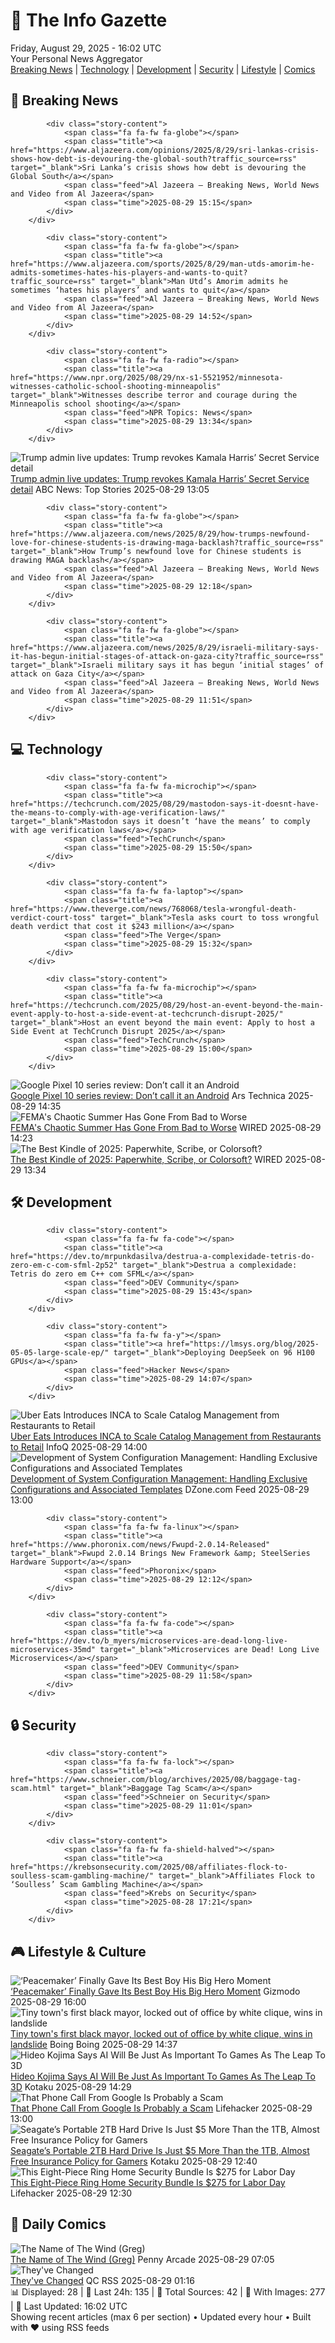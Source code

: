 <!-- Processing 54 RSS feeds at 2025-08-29 16:01:58 UTC -->
<!-- Processing: XKCD -->
<!-- Processing: Penny Arcade -->
<!-- Processing: Poorly Drawn Lines -->
<!-- Processing: Garfield -->
<!-- Processing: Cyanide & Happiness -->
<!-- Processing: Dinosaur Comics -->
<!-- Processing: BBC World News -->
<!-- Processing: Al Jazeera Breaking News -->
<!-- Processing: NPR News -->
<!-- Processing: Reuters Top News -->
<!-- Processing: Reuters World News -->
<!-- Processing: ABC News Breaking -->
<!-- Processing: Guardian World News -->
<!-- Processing: Sky News World -->
<!-- Processing: TechCrunch -->
<!-- Processing: The Verge -->
<!-- Processing: O'Reilly Radar -->
<!-- Processing: Hacker News -->
<!-- Processing: Dev.to -->
<!-- Processing: StackOverflow Blog -->
<!-- Processing: OMG! Ubuntu -->
<!-- Processing: DistroWatch -->
<!-- Processing: Red Hat Blog -->
<!-- Processing: InfoQ -->
<!-- Processing: Martin Fowler -->
<!-- Processing: Coding Horror -->
<!-- Processing: Gizmodo -->
<!-- Processing: Kotaku -->
<!-- Processing: Krebs on Security -->
<!-- Processing: Schneier on Security -->
<!-- Generated 8 new posts out of 30 feeds processed -->
<div class="newspaper-header">
    <h1 class="newspaper-title">📰 The Info Gazette</h1>
    <div class="newspaper-date">Friday, August 29, 2025 - 16:02 UTC</div>
    <div class="newspaper-subtitle">Your Personal News Aggregator</div>
</div>

<div class="newspaper-nav">
    <a href="#breaking">Breaking News</a> |
    <a href="#tech">Technology</a> |
    <a href="#dev">Development</a> |
    <a href="#security">Security</a> |
    <a href="#lifestyle">Lifestyle</a> |
    <a href="#webcomics">Comics</a>
</div>

<div class="news-section breaking-news" id="breaking">
<h2 class="section-header">🚨 Breaking News</h2>
<div class="stories-container">
<div class="story">
            
            <div class="story-content">
                <span class="fa fa-fw fa-globe"></span>
                <span class="title"><a href="https://www.aljazeera.com/opinions/2025/8/29/sri-lankas-crisis-shows-how-debt-is-devouring-the-global-south?traffic_source=rss" target="_blank">Sri Lanka’s crisis shows how debt is devouring the Global South</a></span>
                <span class="feed">Al Jazeera – Breaking News, World News and Video from Al Jazeera</span>
                <span class="time">2025-08-29 15:15</span>
            </div>
        </div>
<div class="story">
            
            <div class="story-content">
                <span class="fa fa-fw fa-globe"></span>
                <span class="title"><a href="https://www.aljazeera.com/sports/2025/8/29/man-utds-amorim-he-admits-sometimes-hates-his-players-and-wants-to-quit?traffic_source=rss" target="_blank">Man Utd’s Amorim admits he sometimes ‘hates his players’ and wants to quit</a></span>
                <span class="feed">Al Jazeera – Breaking News, World News and Video from Al Jazeera</span>
                <span class="time">2025-08-29 14:52</span>
            </div>
        </div>
<div class="story">
            
            <div class="story-content">
                <span class="fa fa-fw fa-radio"></span>
                <span class="title"><a href="https://www.npr.org/2025/08/29/nx-s1-5521952/minnesota-witnesses-catholic-school-shooting-minneapolis" target="_blank">Witnesses describe terror and courage during the Minneapolis school shooting</a></span>
                <span class="feed">NPR Topics: News</span>
                <span class="time">2025-08-29 13:34</span>
            </div>
        </div>
<div class="story">
            <img src="https://s.abcnews.com/images/US/kamala-harris-2-gty-gmh-250829_1756471052706_hpMain_4x3t_384.jpg" alt="Trump admin live updates: Trump revokes Kamala Harris’ Secret Service detail" class="story-image" loading="lazy" onerror="this.style.display='none'">
            <div class="story-content">
                <span class="fa fa-fw fa-tv"></span>
                <span class="title"><a href="https://abcnews.go.com/Politics/live-updates/trump-admin-live-updates/?id=124929306" target="_blank">Trump admin live updates: Trump revokes Kamala Harris’ Secret Service detail</a></span>
                <span class="feed">ABC News: Top Stories</span>
                <span class="time">2025-08-29 13:05</span>
            </div>
        </div>
<div class="story">
            
            <div class="story-content">
                <span class="fa fa-fw fa-globe"></span>
                <span class="title"><a href="https://www.aljazeera.com/news/2025/8/29/how-trumps-newfound-love-for-chinese-students-is-drawing-maga-backlash?traffic_source=rss" target="_blank">How Trump’s newfound love for Chinese students is drawing MAGA backlash</a></span>
                <span class="feed">Al Jazeera – Breaking News, World News and Video from Al Jazeera</span>
                <span class="time">2025-08-29 12:18</span>
            </div>
        </div>
<div class="story">
            
            <div class="story-content">
                <span class="fa fa-fw fa-globe"></span>
                <span class="title"><a href="https://www.aljazeera.com/news/2025/8/29/israeli-military-says-it-has-begun-initial-stages-of-attack-on-gaza-city?traffic_source=rss" target="_blank">Israeli military says it has begun ‘initial stages’ of attack on Gaza City</a></span>
                <span class="feed">Al Jazeera – Breaking News, World News and Video from Al Jazeera</span>
                <span class="time">2025-08-29 11:51</span>
            </div>
        </div>
</div>
</div>
<div class="news-section tech-news" id="tech">
<h2 class="section-header">💻 Technology</h2>
<div class="stories-container">
<div class="story">
            
            <div class="story-content">
                <span class="fa fa-fw fa-microchip"></span>
                <span class="title"><a href="https://techcrunch.com/2025/08/29/mastodon-says-it-doesnt-have-the-means-to-comply-with-age-verification-laws/" target="_blank">Mastodon says it doesn’t ‘have the means’ to comply with age verification laws</a></span>
                <span class="feed">TechCrunch</span>
                <span class="time">2025-08-29 15:50</span>
            </div>
        </div>
<div class="story">
            
            <div class="story-content">
                <span class="fa fa-fw fa-laptop"></span>
                <span class="title"><a href="https://www.theverge.com/news/768068/tesla-wrongful-death-verdict-court-toss" target="_blank">Tesla asks court to toss wrongful death verdict that cost it $243 million</a></span>
                <span class="feed">The Verge</span>
                <span class="time">2025-08-29 15:32</span>
            </div>
        </div>
<div class="story">
            
            <div class="story-content">
                <span class="fa fa-fw fa-microchip"></span>
                <span class="title"><a href="https://techcrunch.com/2025/08/29/host-an-event-beyond-the-main-event-apply-to-host-a-side-event-at-techcrunch-disrupt-2025/" target="_blank">Host an event beyond the main event: Apply to host a Side Event at TechCrunch Disrupt 2025</a></span>
                <span class="feed">TechCrunch</span>
                <span class="time">2025-08-29 15:00</span>
            </div>
        </div>
<div class="story">
            <img src="https://cdn.arstechnica.net/wp-content/uploads/2025/08/Google-Pixel-10-4-500x500.jpg" alt="Google Pixel 10 series review: Don’t call it an Android" class="story-image" loading="lazy" onerror="this.style.display='none'">
            <div class="story-content">
                <span class="fa fa-fw fa-cog"></span>
                <span class="title"><a href="https://arstechnica.com/gadgets/2025/08/google-pixel-10-series-review-dont-call-it-an-android/" target="_blank">Google Pixel 10 series review: Don’t call it an Android</a></span>
                <span class="feed">Ars Technica</span>
                <span class="time">2025-08-29 14:35</span>
            </div>
        </div>
<div class="story">
            <img src="https://media.wired.com/photos/68af76dfee300be2a93ac1ee/master/pass/pol_femachaos_GettyImages-2176966174.jpg" alt="FEMA&#x27;s Chaotic Summer Has Gone From Bad to Worse" class="story-image" loading="lazy" onerror="this.style.display='none'">
            <div class="story-content">
                <span class="fa fa-fw fa-bolt"></span>
                <span class="title"><a href="https://www.wired.com/story/fema-funding-dhs-agency-punishment/" target="_blank">FEMA&#x27;s Chaotic Summer Has Gone From Bad to Worse</a></span>
                <span class="feed">WIRED</span>
                <span class="time">2025-08-29 14:23</span>
            </div>
        </div>
<div class="story">
            <img src="https://media.wired.com/photos/685a17bf2fdddf15e6592e28/master/pass/best%20kindles.png" alt="The Best Kindle of 2025: Paperwhite, Scribe, or Colorsoft?" class="story-image" loading="lazy" onerror="this.style.display='none'">
            <div class="story-content">
                <span class="fa fa-fw fa-bolt"></span>
                <span class="title"><a href="https://www.wired.com/gallery/best-kindle/" target="_blank">The Best Kindle of 2025: Paperwhite, Scribe, or Colorsoft?</a></span>
                <span class="feed">WIRED</span>
                <span class="time">2025-08-29 13:34</span>
            </div>
        </div>
</div>
</div>
<div class="news-section dev-news" id="dev">
<h2 class="section-header">🛠️ Development</h2>
<div class="stories-container">
<div class="story">
            
            <div class="story-content">
                <span class="fa fa-fw fa-code"></span>
                <span class="title"><a href="https://dev.to/mrpunkdasilva/destrua-a-complexidade-tetris-do-zero-em-c-com-sfml-2p52" target="_blank">Destrua a complexidade: Tetris do zero em C++ com SFML</a></span>
                <span class="feed">DEV Community</span>
                <span class="time">2025-08-29 15:43</span>
            </div>
        </div>
<div class="story">
            
            <div class="story-content">
                <span class="fa fa-fw fa-y"></span>
                <span class="title"><a href="https://lmsys.org/blog/2025-05-05-large-scale-ep/" target="_blank">Deploying DeepSeek on 96 H100 GPUs</a></span>
                <span class="feed">Hacker News</span>
                <span class="time">2025-08-29 14:07</span>
            </div>
        </div>
<div class="story">
            <img src="https://res.infoq.com/news/2025/08/ubereats-inca-inventory-catalog/en/headerimage/ubereats_inca_header-1756138099717.jpg" alt="Uber Eats Introduces INCA to Scale Catalog Management from Restaurants to Retail" class="story-image" loading="lazy" onerror="this.style.display='none'">
            <div class="story-content">
                <span class="fa fa-fw fa-info-circle"></span>
                <span class="title"><a href="https://www.infoq.com/news/2025/08/ubereats-inca-inventory-catalog/?utm_campaign=infoq_content&utm_source=infoq&utm_medium=feed&utm_term=global" target="_blank">Uber Eats Introduces INCA to Scale Catalog Management from Restaurants to Retail</a></span>
                <span class="feed">InfoQ</span>
                <span class="time">2025-08-29 14:00</span>
            </div>
        </div>
<div class="story">
            <img src="https://dz2cdn1.dzone.com/thumbnail?fid=18584790&w=600" alt="Development of System Configuration Management: Handling Exclusive Configurations and Associated Templates" class="story-image" loading="lazy" onerror="this.style.display='none'">
            <div class="story-content">
                <span class="fa fa-fw fa-newspaper"></span>
                <span class="title"><a href="https://dzone.com/articles/system-configuration-management-exclusive-configs-templates" target="_blank">Development of System Configuration Management: Handling Exclusive Configurations and Associated Templates</a></span>
                <span class="feed">DZone.com Feed</span>
                <span class="time">2025-08-29 13:00</span>
            </div>
        </div>
<div class="story">
            
            <div class="story-content">
                <span class="fa fa-fw fa-linux"></span>
                <span class="title"><a href="https://www.phoronix.com/news/Fwupd-2.0.14-Released" target="_blank">Fwupd 2.0.14 Brings New Framework &amp; SteelSeries Hardware Support</a></span>
                <span class="feed">Phoronix</span>
                <span class="time">2025-08-29 12:12</span>
            </div>
        </div>
<div class="story">
            
            <div class="story-content">
                <span class="fa fa-fw fa-code"></span>
                <span class="title"><a href="https://dev.to/b_myers/microservices-are-dead-long-live-microservices-35md" target="_blank">Microservices are Dead! Long Live Microservices</a></span>
                <span class="feed">DEV Community</span>
                <span class="time">2025-08-29 11:58</span>
            </div>
        </div>
</div>
</div>
<div class="news-section security-news" id="security">
<h2 class="section-header">🔒 Security</h2>
<div class="stories-container">
<div class="story">
            
            <div class="story-content">
                <span class="fa fa-fw fa-lock"></span>
                <span class="title"><a href="https://www.schneier.com/blog/archives/2025/08/baggage-tag-scam.html" target="_blank">Baggage Tag Scam</a></span>
                <span class="feed">Schneier on Security</span>
                <span class="time">2025-08-29 11:01</span>
            </div>
        </div>
<div class="story">
            
            <div class="story-content">
                <span class="fa fa-fw fa-shield-halved"></span>
                <span class="title"><a href="https://krebsonsecurity.com/2025/08/affiliates-flock-to-soulless-scam-gambling-machine/" target="_blank">Affiliates Flock to ‘Soulless’ Scam Gambling Machine</a></span>
                <span class="feed">Krebs on Security</span>
                <span class="time">2025-08-28 17:21</span>
            </div>
        </div>
</div>
</div>
<div class="news-section lifestyle-news" id="lifestyle">
<h2 class="section-header">🎮 Lifestyle & Culture</h2>
<div class="stories-container">
<div class="story">
            <img src="https://gizmodo.com/app/uploads/2025/08/Peacemaker-TV-Recap.jpg" alt="‘Peacemaker’ Finally Gave Its Best Boy His Big Hero Moment" class="story-image" loading="lazy" onerror="this.style.display='none'">
            <div class="story-content">
                <span class="fa fa-fw fa-computer"></span>
                <span class="title"><a href="https://gizmodo.com/peacemaker-finally-gave-its-best-boy-his-big-hero-moment-2000649159" target="_blank">‘Peacemaker’ Finally Gave Its Best Boy His Big Hero Moment</a></span>
                <span class="feed">Gizmodo</span>
                <span class="time">2025-08-29 16:00</span>
            </div>
        </div>
<div class="story">
            <img src="https://i0.wp.com/boingboing.net/wp-content/uploads/2025/08/Braxton-in-a-handout-photo.jpg?fit=1080%2C981&amp;quality=60&amp;ssl=1" alt="Tiny town&#x27;s first black mayor, locked out of office by white clique, wins in landslide" class="story-image" loading="lazy" onerror="this.style.display='none'">
            <div class="story-content">
                <span class="fa fa-fw fa-arrow-right"></span>
                <span class="title"><a href="https://boingboing.net/2025/08/29/alabama-towns-first-black-mayor-locked-out-of-town-hall-by-white-clique-wins-reelection.html" target="_blank">Tiny town&#x27;s first black mayor, locked out of office by white clique, wins in landslide</a></span>
                <span class="feed">Boing Boing</span>
                <span class="time">2025-08-29 14:37</span>
            </div>
        </div>
<div class="story">
            <img src="https://kotaku.com/app/uploads/2025/08/Kojima-Morncheck.jpg" alt="Hideo Kojima Says AI Will Be Just As Important To Games As The Leap To 3D" class="story-image" loading="lazy" onerror="this.style.display='none'">
            <div class="story-content">
                <span class="fa fa-fw fa-gamepad"></span>
                <span class="title"><a href="https://kotaku.com/hideo-kojima-ai-important-3d-ps6-portable-space-marine-last-of-us-2000621087" target="_blank">Hideo Kojima Says AI Will Be Just As Important To Games As The Leap To 3D</a></span>
                <span class="feed">Kotaku</span>
                <span class="time">2025-08-29 14:29</span>
            </div>
        </div>
<div class="story">
            <img src="https://lifehacker.com/imagery/articles/01K3RX0XJ8JZK717G7KP860APW/hero-image.jpg" alt="That Phone Call From Google Is Probably a Scam" class="story-image" loading="lazy" onerror="this.style.display='none'">
            <div class="story-content">
                <span class="fa fa-fw fa-life-ring"></span>
                <span class="title"><a href="https://lifehacker.com/tech/that-phone-call-from-google-is-probably-a-scam?utm_medium=RSS" target="_blank">That Phone Call From Google Is Probably a Scam</a></span>
                <span class="feed">Lifehacker</span>
                <span class="time">2025-08-29 13:00</span>
            </div>
        </div>
<div class="story">
            <img src="https://kotaku.com/app/uploads/2025/08/Seagate-Portable-2TB-External-Hard-Drive-HDD.jpg" alt="Seagate’s Portable 2TB Hard Drive Is Just $5 More Than the 1TB, Almost Free Insurance Policy for Gamers" class="story-image" loading="lazy" onerror="this.style.display='none'">
            <div class="story-content">
                <span class="fa fa-fw fa-gamepad"></span>
                <span class="title"><a href="https://kotaku.com/seagates-portable-2tb-hard-drive-is-just-5-more-than-the-1tb-almost-free-insurance-policy-for-gamers-2000621088" target="_blank">Seagate’s Portable 2TB Hard Drive Is Just $5 More Than the 1TB, Almost Free Insurance Policy for Gamers</a></span>
                <span class="feed">Kotaku</span>
                <span class="time">2025-08-29 12:40</span>
            </div>
        </div>
<div class="story">
            <img src="https://lifehacker.com/imagery/articles/01K3T83N3Q2QAYR0Z0PFYAC00B/hero-image.png" alt="This Eight-Piece Ring Home Security Bundle Is $275 for Labor Day" class="story-image" loading="lazy" onerror="this.style.display='none'">
            <div class="story-content">
                <span class="fa fa-fw fa-life-ring"></span>
                <span class="title"><a href="https://lifehacker.com/tech/ring-home-security-bundle-labor-day-sale-2025?utm_medium=RSS" target="_blank">This Eight-Piece Ring Home Security Bundle Is $275 for Labor Day</a></span>
                <span class="feed">Lifehacker</span>
                <span class="time">2025-08-29 12:30</span>
            </div>
        </div>
</div>
</div>
<div class="news-section webcomics-section" id="webcomics">
<h2 class="section-header">🎨 Daily Comics</h2>
<div class="stories-container">
<div class="story">
            <img src="https://assets.penny-arcade.com/news/pax3.SbZkXH4P.png" alt="The Name of The Wind (Greg)" class="story-image" loading="lazy" onerror="this.style.display='none'">
            <div class="story-content">
                <span class="fa fa-fw fa-gamepad"></span>
                <span class="title"><a href="https://www.penny-arcade.com/news/post/2025/08/29/the-name-of-the-wind-greg" target="_blank">The Name of The Wind (Greg)</a></span>
                <span class="feed">Penny Arcade</span>
                <span class="time">2025-08-29 07:05</span>
            </div>
        </div>
<div class="story">
            <img src="http://www.questionablecontent.net/comics/5646.png" alt="They&#x27;ve Changed" class="story-image" loading="lazy" onerror="this.style.display='none'">
            <div class="story-content">
                <span class="fa fa-fw fa-music"></span>
                <span class="title"><a href="http://questionablecontent.net/view.php?comic=5646" target="_blank">They&#x27;ve Changed</a></span>
                <span class="feed">QC RSS</span>
                <span class="time">2025-08-29 01:16</span>
            </div>
        </div>
</div>
</div>

<div class="newspaper-footer">
    <div class="stats">
        📊 Displayed: 28 | 📅 Last 24h: 135 | 📡 Total Sources: 42 | 📸 With Images: 277 |
        🔄 Last Updated: 16:02 UTC
    </div>
    <div class="footer-note">
        Showing recent articles (max 6 per section) • Updated every hour • Built with ❤️ using RSS feeds
    </div>
</div>
